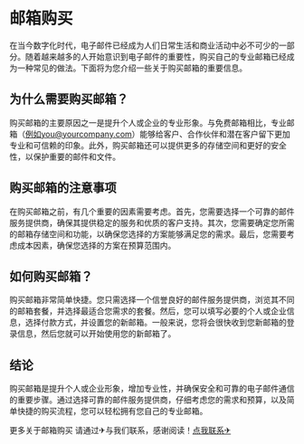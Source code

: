 # 邮箱购买

在当今数字化时代，电子邮件已经成为人们日常生活和商业活动中必不可少的一部分。随着越来越多的人开始意识到电子邮件的重要性，购买自己的专业邮箱已经成为一种常见的做法。下面将为您介绍一些关于购买邮箱的重要信息。

## 为什么需要购买邮箱？

购买邮箱的主要原因之一是提升个人或企业的专业形象。与免费邮箱相比，专业邮箱（例如you@yourcompany.com）能够给客户、合作伙伴和潜在客户留下更加专业和可信赖的印象。此外，购买邮箱还可以提供更多的存储空间和更好的安全性，以保护重要的邮件和文件。

## 购买邮箱的注意事项

在购买邮箱之前，有几个重要的因素需要考虑。首先，您需要选择一个可靠的邮件服务提供商，确保其提供稳定的服务和优质的客户支持。其次，您需要确定您所需的邮箱存储空间和功能，以确保您选择的方案能够满足您的需求。最后，您需要考虑成本因素，确保您选择的方案在预算范围内。

## 如何购买邮箱？

购买邮箱非常简单快捷。您只需选择一个信誉良好的邮件服务提供商，浏览其不同的邮箱套餐，并选择最适合您需求的套餐。然后，您可以填写必要的个人或企业信息，选择付款方式，并设置您的新邮箱。一般来说，您将会很快收到您新邮箱的登录信息，然后您就可以开始使用您的新邮箱了。

## 结论

购买邮箱是提升个人或企业形象，增加专业性，并确保安全和可靠的电子邮件通信的重要步骤。通过选择可靠的邮件服务提供商，仔细考虑您的需求和预算，以及简单快捷的购买流程，您可以轻松拥有您自己的专业邮箱。

更多关于邮箱购买 请通过✈与我们联系，感谢阅读！[点我联系✈](https://wiki.k02.cc)